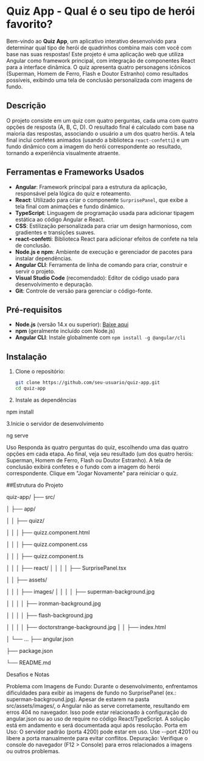 # Quiz App - Qual é o seu tipo de herói favorito?

Bem-vindo ao **Quiz App**, um aplicativo interativo desenvolvido para determinar qual tipo de herói de quadrinhos combina mais com você com base nas suas respostas! Este projeto é uma aplicação web que utiliza Angular como framework principal, com integração de componentes React para a interface dinâmica. O quiz apresenta quatro personagens icônicos (Superman, Homem de Ferro, Flash e Doutor Estranho) como resultados possíveis, exibindo uma tela de conclusão personalizada com imagens de fundo.

## Descrição

O projeto consiste em um quiz com quatro perguntas, cada uma com quatro opções de resposta (A, B, C, D). O resultado final é calculado com base na maioria das respostas, associando o usuário a um dos quatro heróis. A tela final inclui confetes animados (usando a biblioteca `react-confetti`) e um fundo dinâmico com a imagem do herói correspondente ao resultado, tornando a experiência visualmente atraente.

## Ferramentas e Frameworks Usados

- **Angular**: Framework principal para a estrutura da aplicação, responsável pela lógica do quiz e roteamento.
- **React**: Utilizado para criar o componente `SurprisePanel`, que exibe a tela final com animações e fundo dinâmico.
- **TypeScript**: Linguagem de programação usada para adicionar tipagem estática ao código Angular e React.
- **CSS**: Estilização personalizada para criar um design harmonioso, com gradientes e transições suaves.
- **react-confetti**: Biblioteca React para adicionar efeitos de confete na tela de conclusão.
- **Node.js e npm**: Ambiente de execução e gerenciador de pacotes para instalar dependências.
- **Angular CLI**: Ferramenta de linha de comando para criar, construir e servir o projeto.
- **Visual Studio Code** (recomendado): Editor de código usado para desenvolvimento e depuração.
- **Git**: Controle de versão para gerenciar o código-fonte.

## Pré-requisitos

- **Node.js** (versão 14.x ou superior): [Baixe aqui](https://nodejs.org/)
- **npm** (geralmente incluído com Node.js)
- **Angular CLI**: Instale globalmente com `npm install -g @angular/cli`

## Instalação

1. Clone o repositório:
   ```bash
   git clone https://github.com/seu-usuario/quiz-app.git
   cd quiz-app

2.  Instale as dependências
   
   npm install

3.Inicie o servidor de desenvolvimento

 ng serve  

 Uso
Responda às quatro perguntas do quiz, escolhendo uma das quatro opções em cada etapa.
Ao final, veja seu resultado (um dos quatro heróis: Superman, Homem de Ferro, Flash ou Doutor Estranho).
A tela de conclusão exibirá confetes e o fundo com a imagem do herói correspondente.
Clique em "Jogar Novamente" para reiniciar o quiz.

##Estrutura do Projeto

quiz-app/
├── src/

│   ├── app/

│   │   ├── quizz/

│   │   │   ├── quizz.component.html

│   │   │   ├── quizz.component.css

│   │   │   ├── quizz.component.ts

│   │   │   ├── react/
│   │   │   │   ├── SurprisePanel.tsx

│   │   ├── assets/

│   │   │   ├── images/
│   │   │   │   ├── superman-background.jpg

│   │   │   │   ├── ironman-background.jpg

│   │   │   │   ├── flash-background.jpg

│   │   │   │   ├── doctorstrange-background.jpg
│   │   ├── index.html

│   └── ...
├── angular.json

├── package.json

└── README.md


Desafios e Notas

Problema com Imagens de Fundo: Durante o desenvolvimento, enfrentamos dificuldades para exibir as imagens de fundo no SurprisePanel (ex.: superman-background.jpg). Apesar de estarem na pasta src/assets/images/, o Angular não as serve corretamente, resultando em erros 404 no navegador. Isso pode estar relacionado à configuração do angular.json ou ao uso de require no código React/TypeScript. A solução está em andamento e será documentada aqui após resolução.
Porta em Uso: O servidor padrão (porta 4200) pode estar em uso. Use --port 4201 ou libere a porta manualmente para evitar conflitos.
Depuração: Verifique o console do navegador (F12 > Console) para erros relacionados a imagens ou outros problemas.


